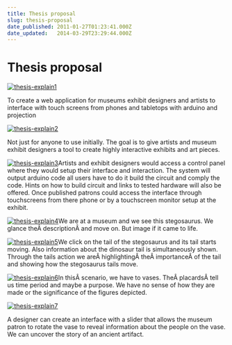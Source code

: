 ```yaml
---
title: Thesis proposal
slug: thesis-proposal
date_published: 2011-01-27T01:23:41.000Z
date_updated:   2014-03-29T23:29:44.000Z
---
```


# Thesis proposal

[![](uploads/thesis-explain1.jpg "thesis-explain1")](uploads/thesis-explain1.jpg)

To create a web application for museums exhibit designers and artists to interface with touch screens from phones and tabletops with arduino and projection

[![](uploads/thesis-explain2.jpg "thesis-explain2")](uploads/thesis-explain2.jpg)

Not just for anyone to use initially. The goal is to give artists and museum exhibit designers a tool to create highly interactive exhibits and art pieces.

[![](uploads/thesis-explain3.jpg "thesis-explain3")](uploads/thesis-explain3.jpg)Artists and exhibit designers would access a control panel where they would setup their interface and interaction. The system will output arduino code all users have to do it build the circuit and comply the code. Hints on how to build circuit and links to tested hardware will also be offered. Once published patrons could access the interface through touchscreens from there phone or by a touchscreen monitor setup at the exhibit.

[](uploads/thesis-explain4.jpg) [![](uploads/thesis-explain41.jpg "thesis-explain4")](uploads/thesis-explain41.jpg)We are at a museum and we see this stegosaurus. We glance theÂ descriptionÂ and move on. But image if it came to life.

[](uploads/thesis-explain5.jpg) [![](uploads/thesis-explain51.jpg "thesis-explain5")](uploads/thesis-explain51.jpg)We click on the tail of the stegosaurus and its tail starts moving. Also information about the dinosaur tail is simultaneously shown. Through the tails action we areÂ highlightingÂ theÂ importanceÂ of the tail and showing how the stegosaurus tails move.

[](uploads/thesis-explain6.jpg) [![](uploads/thesis-explain61.jpg "thesis-explain6")](uploads/thesis-explain61.jpg)In thisÂ scenario, we have to vases. TheÂ placardsÂ tell us time period and maybe a purpose. We have no sense of how they are made or the significance of the figures depicted.

[![](uploads/thesis-explain71.jpg "thesis-explain7")](uploads/thesis-explain71.jpg)

A designer can create an interface with a slider that allows the museum patron to rotate the vase to reveal information about the people on the vase. We can uncover the story of an ancient artifact.
